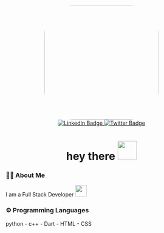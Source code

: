 
<div id="header" align="center">
  <img src="https://media4.giphy.com/media/qgQUggAC3Pfv687qPC/giphy.gif?cid=ecf05e47n1wszicbsa8qibfroujl2lo40xu33tmv3ic29j8d&rid=giphy.gif&ct=g" width="300" style="  border-radius: 25%;"/>
</div>

<div id="badges"  align="center">
  <a href="https://www.linkedin.com/in/yassin-a-askar/" >
    <img src="https://img.shields.io/badge/LinkedIn-blue?style=for-the-badge&logo=linkedin&logoColor=white" alt="LinkedIn Badge"style="  border-radius: 5%;"/>
  </a>
  <a href="https://twitter.com/Yassin_A_Askar">
    <img src="https://img.shields.io/badge/Twitter-blue?style=for-the-badge&logo=twitter&logoColor=white" alt="Twitter Badge"style="  border-radius: 5%;"/>
  </a>

</div>

<h1 align="center">
  hey there <img src="https://media.giphy.com/media/hvRJCLFzcasrR4ia7z/giphy.gif"width="50"/></h1>

### :technologist: About Me

I am a Full Stack Developer <img src="https://media.giphy.com/media/WUlplcMpOCEmTGBtBW/giphy.gif" width="30">

### :gear: Programming Languages
 
 python - c++ - Dart - HTML - CSS
